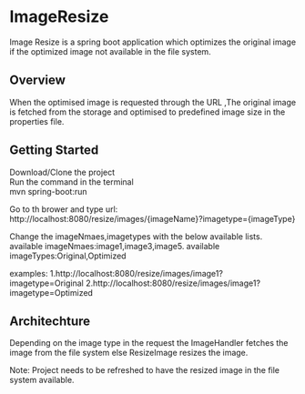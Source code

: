 # ImageResize
Image Resize is a spring boot application which optimizes the original image if the optimized image not available in the file system.

## Overview
When the optimised image is requested through the URL ,The original image is fetched from the storage and optimised to predefined image size in the properties file.

## Getting Started

Download/Clone the project  
Run the command in the terminal   
mvn spring-boot:run  

Go to th brower and type url: http://localhost:8080/resize/images/{imageName}?imagetype={imageType}  

Change the imageNmaes,imagetypes with the below available lists.
available imageNmaes:image1,image3,image5.
available imageTypes:Original,Optimized

examples: 
1.http://localhost:8080/resize/images/image1?imagetype=Original
2.http://localhost:8080/resize/images/image1?imagetype=Optimized


## Architechture
Depending on the image type in the request the ImageHandler fetches the image from the file system else ResizeImage resizes 
the image. 

Note: Project needs to be refreshed to have the resized image in the file system available.

